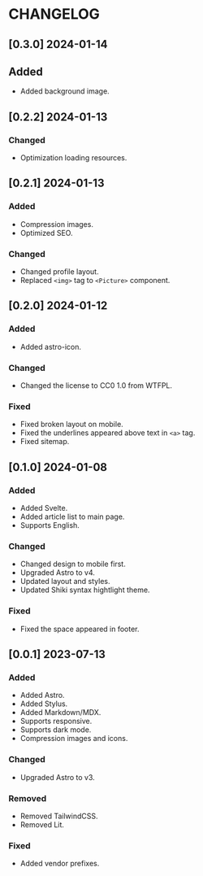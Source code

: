 # CHANGELOG  

## [0.3.0] 2024-01-14  

## Added  

- Added background image.  

## [0.2.2] 2024-01-13  

### Changed  

- Optimization loading resources.  

## [0.2.1] 2024-01-13  

### Added  

- Compression images.  
- Optimized SEO.  

### Changed  

- Changed profile layout.  
- Replaced `<img>` tag to `<Picture>` component.  

## [0.2.0] 2024-01-12  

### Added

- Added astro-icon.  

### Changed  

- Changed the license to CC0 1.0 from WTFPL.  

### Fixed  

- Fixed broken layout on mobile.  
- Fixed the underlines appeared above text in `<a>` tag.  
- Fixed sitemap.  

## [0.1.0] 2024-01-08  

### Added  

- Added Svelte.
- Added article list to main page.  
- Supports English.  

### Changed  

- Changed design to mobile first.  
- Upgraded Astro to v4.  
- Updated layout and styles.  
- Updated Shiki syntax hightlight theme.  

### Fixed  

- Fixed the space appeared in footer.  

## [0.0.1] 2023-07-13  

### Added  

- Added Astro.  
- Added Stylus.  
- Added Markdown/MDX.  
- Supports responsive.  
- Supports dark mode.
- Compression images and icons.  

### Changed  

- Upgraded Astro to v3.  

### Removed  

- Removed TailwindCSS.  
- Removed Lit.  

### Fixed  

- Added vendor prefixes.  
